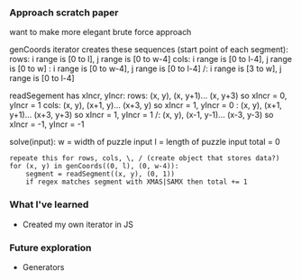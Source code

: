 ### Approach scratch paper
want to make more elegant brute force approach

genCoords iterator creates these sequences (start point of each segment):
rows: i range is [0 to l], j range is [0 to w-4]
cols: i range is [0 to l-4], j range is [0 to w]
\: i range is [0 to w-4], j range is [0 to l-4]
/: i range is [3 to w], j range is [0 to l-4]

readSegement has xIncr, yIncr:
rows: (x, y), (x, y+1)... (x, y+3) so xIncr = 0, yIncr = 1
cols: (x, y), (x+1, y)... (x+3, y) so xIncr = 1, yIncr = 0
\: (x, y), (x+1, y+1)... (x+3, y+3) so xIncr = 1, yIncr = 1
/: (x, y), (x-1, y-1)... (x-3, y-3) so xIncr = -1, yIncr = -1

solve(input):
    w = width of puzzle input
    l = length of puzzle input 
    total = 0

    repeate this for rows, cols, \, / (create object that stores data?)
    for (x, y) in genCoords((0, l), (0, w-4)):
        segment = readSegment((x, y), (0, 1))
        if regex matches segment with XMAS|SAMX then total += 1

### What I've learned
* Created my own iterator in JS


### Future exploration
* Generators